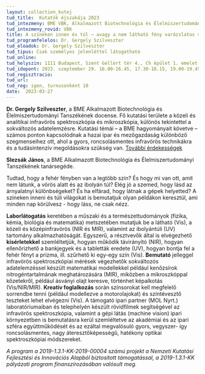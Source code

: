 ```yaml
---
layout: collection_kutej
tud_title:  Kutatók éjszakája 2023
tud_intezmeny: BME VBK, Alkalmazott Biotechnológia és Élelmiszertudományi Tanszék
tud_intezmeny_rovid: VBK
title: A színeken innen és túl – avagy a nem látható fény varázslatos világa
tud_programfelelos: Dr. Gergely Szilveszter
tud_eloadok: Dr. Gergely Szilveszter
tud_tipus: Csak személyes jelenléttel látogatható
tud_online: 
tud_helyszin: 1111 Budapest, Szent Gellért tér 4., Ch épület 1. emelet 165., NIR Spektroszkópia Csoport
tud_idopont: 2023. szeptember 29. 16.00-16.45, 17.30-18.15, 19.00-19.45
tud_regisztracio: 
tud_url: 
tud_reg: igen, turnusonként 10
date:  2023-03-27
---
```


**Dr. Gergely Szilveszter**, a BME Alkalmazott Biotechnológia és Élelmiszertudományi Tanszékének docense. Fő kutatási területe a közeli és analitikai infravörös spektroszkópia és mikroszkópia, különös tekintettel a sokváltozós adatelemzésre. Kutatási témái – a BME hagyományait követve – számos ponton kapcsolódnak a hazai ipar és mezőgazdaság különböző szegmenseihez ott, ahol a gyors, roncsolásmentes infravörös technikákra és a tudásintenzív megoldásokra szükség van. [További érdekességek](https://eviko.hu/ahogy-a-csillag-megy-az-egen-egy-infravoros-fenyirda-elete_hu.html)

**Slezsák János**, a BME Alkalmazott Biotechnológia és Élelmiszertudományi Tanszékének tanársegéde.

Tudtad, hogy a fehér fényben van a legtöbb szín? És hogy mi van ott, amit nem látunk, a vörös alatt és az ibolyán túl? Elég jó a szemed, hogy lásd az árnyalatnyi különbségeket? És ha elfárad, hogy látnak a gépek helyetted? A színeken inneni és túli világokat is bemutatjuk olyan példákon keresztül, ami minden nap körülvesz - hogy láss, ne csak nézz.


**Laborlátogatás** keretében a műszaki és a természettudományok (fizika, kémia, biológia és matematika) metszetében mutatjuk be a látható (Vis), a közeli és középinfravörös (NIR és MIR),
valamint az ibolyántúli (UV) tartomány alkalmazhatóságát. Egyszerű, a résztvevők által is elvégezhető **kísérletekkel** szemléltetjük, hogyan működik távirányító (NIR), hogyan ellenőrizhető a bankjegyek
és a tabletták eredete (UV), hogyan bontja fel a fehér fényt a prizma, ill. szűrhető ki egy-egy szín (Vis). **Bemutató** jelleggel infravörös spektroszkópiai mérések végezhetők sokváltozós adatelemzéssel
készült matematikai modellekkel például kenőzsírok nitrogéntartalmának meghatározására (MIR), miközben a mikroszkóppal kőzetekről, például ásványi olajt keresve, történhet képalkotás (Vis/NIR/MIR). 
**Kreatív foglalkozás** során színsorokat kell megfelelő sorrendbe tenni (például modellezve a motorolajokat) és színtévesztő teszteket lehet elvégezni (Vis). 
A támogató ipari partner (MOL Nyrt.) laboratóriumaiban és telephelyén készült rövidfilmek segítségével az infravörös spektroszkópia, valamint a gépi látás (machine vision) ipari környezetben 
is bemutatásra kerül szemléltetve az akadémiai és az ipari szféra együttműködését és az ezáltal megvalósuló gyors, vegyszer- így roncsolásmentes, nagy áteresztőképességű, hatékony optikai spektroszkópiai 
módszereket.

_A program a 2019-1.3.1-KK-2019-00004 számú projekt a Nemzeti Kutatási Fejlesztési és Innovációs Alapból biztosított támogatással, a 2019-1.3.1-KK pályázati program finanszírozásában valósult meg._

